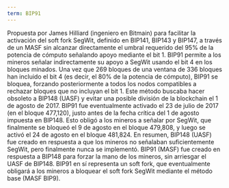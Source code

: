 ```yaml
---
term: BIP91
---
```


Propuesta por James Hilliard (ingeniero en Bitmain) para facilitar la activación del soft fork SegWit, definido en BIP141, BIP143 y BIP147, a través de un MASF sin alcanzar directamente el umbral requerido del 95% de la potencia de cómputo señalando apoyo mediante el bit 1. BIP91 permite a los mineros señalar indirectamente su apoyo a SegWit usando el bit 4 en los bloques minados. Una vez que 269 bloques de una ventana de 336 bloques han incluido el bit 4 (es decir, el 80% de la potencia de cómputo), BIP91 se bloquea, forzando posteriormente a todos los nodos compatibles a rechazar bloques que no incluyan el bit 1. Este método buscaba hacer obsoleto a BIP148 (UASF) y evitar una posible división de la blockchain el 1 de agosto de 2017. BIP91 fue eventualmente activado el 23 de julio de 2017 (en el bloque 477,120), justo antes de la fecha crítica del 1 de agosto impuesta en BIP148. Esto obligó a los mineros a señalar por SegWit, que finalmente se bloqueó el 9 de agosto en el bloque 479,808, y luego se activó el 24 de agosto en el bloque 481,824. En resumen, BIP148 (UASF) fue creado en respuesta a que los mineros no señalaban suficientemente SegWit, pero finalmente nunca se implementó. BIP91 (MASF) fue creado en respuesta a BIP148 para forzar la mano de los mineros, sin arriesgar el UASF de BIP148. BIP91 en sí representa un soft fork, que eventualmente obligará a los mineros a bloquear el soft fork SegWit mediante el método base (MASF BIP9).